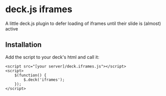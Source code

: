 # deck.js iframes

A little deck.js plugin to defer loading of iframes until their slide is
(almost) active

## Installation

Add the script to your deck's html and call it:

    <script src="[your server]/deck.iframes.js"></script>
    <script>
        $(function() {
            $.deck('iframes');
        });
    </script>

